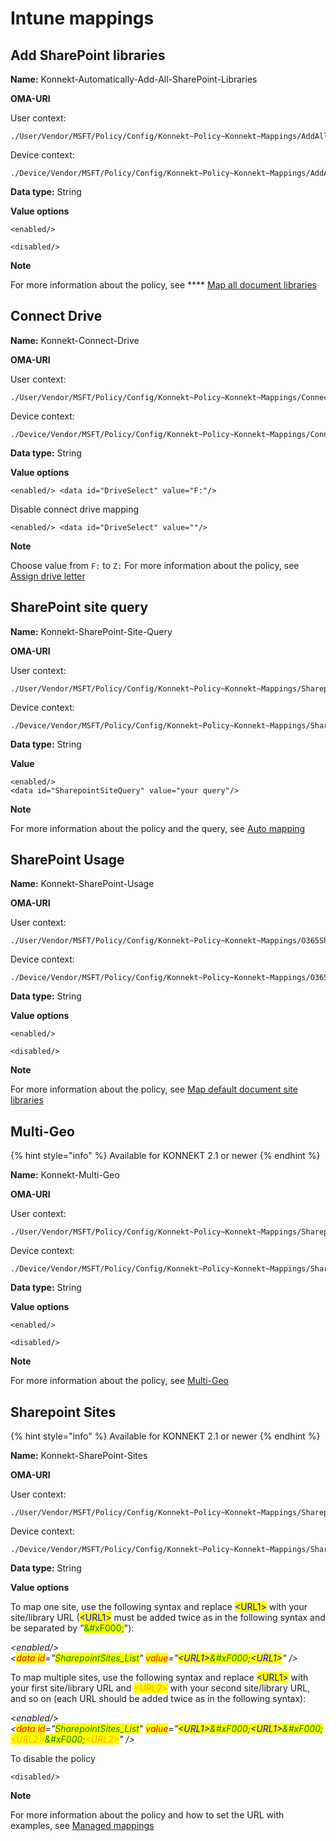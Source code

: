 # Intune mappings

## Add SharePoint libraries

**Name:** Konnekt-Automatically-Add-All-SharePoint-Libraries

**OMA-URI**

User context:

```
./User/Vendor/MSFT/Policy/Config/Konnekt~Policy~Konnekt~Mappings/AddAllSharepointLibraries
```

Device context:

```
./Device/Vendor/MSFT/Policy/Config/Konnekt~Policy~Konnekt~Mappings/AddAllSharepointLibraries
```

**Data type:** String

**Value options**

```
<enabled/>
```

```
<disabled/>
```

**Note**

For more information about the policy, see **** [Map all document libraries](../../mappings/auto-mapping.md#map-all-document-libraries)

## Connect Drive

**Name:** Konnekt-Connect-Drive

**OMA-URI**

User context:

```
./User/Vendor/MSFT/Policy/Config/Konnekt~Policy~Konnekt~Mappings/ConnectDrive
```

Device context:

```
./Device/Vendor/MSFT/Policy/Config/Konnekt~Policy~Konnekt~Mappings/ConnectDrive
```

**Data type:** String

**Value options**

```
<enabled/> <data id="DriveSelect" value="F:"/>
```

Disable connect drive mapping

```
<enabled/> <data id="DriveSelect" value=""/>
```

**Note**

Choose value from `F:` to `Z:` For more information about the policy, see [Assign drive letter](../../mappings/assign-drive-letters.md)

## SharePoint site query

**Name:** Konnekt-SharePoint-Site-Query

**OMA-URI**

User context:

```
./User/Vendor/MSFT/Policy/Config/Konnekt~Policy~Konnekt~Mappings/SharepointSiteQuery
```

Device context:

```
./Device/Vendor/MSFT/Policy/Config/Konnekt~Policy~Konnekt~Mappings/SharepointSiteQuery
```

**Data type:** String

**Value**&#x20;

```
<enabled/>
<data id="SharepointSiteQuery" value="your query"/>
```

**Note**

For more information about the policy and the query, see [Auto mapping](../../mappings/auto-mapping.md#1.-site-scope)

## SharePoint Usage

**Name:** Konnekt-SharePoint-Usage

**OMA-URI**

User context:

```
./User/Vendor/MSFT/Policy/Config/Konnekt~Policy~Konnekt~Mappings/O365SharepointUsage
```

Device context:

```
./Device/Vendor/MSFT/Policy/Config/Konnekt~Policy~Konnekt~Mappings/O365SharepointUsage
```

**Data type:** String

**Value options**

```
<enabled/>
```

```
<disabled/>
```

**Note**

For more information about the policy, see [Map default document site libraries](../../mappings/auto-mapping.md#map-default-document-site-libraries)

## Multi-Geo

{% hint style="info" %}
Available for KONNEKT 2.1 or newer
{% endhint %}

**Name:** Konnekt-Multi-Geo

**OMA-URI**

User context:

```
./User/Vendor/MSFT/Policy/Config/Konnekt~Policy~Konnekt~Mappings/SharepointMultiGeo
```

Device context:

```
./Device/Vendor/MSFT/Policy/Config/Konnekt~Policy~Konnekt~Mappings/SharepointMultiGeo
```

**Data type:** String

**Value options**

```
<enabled/>
```

```
<disabled/>
```

**Note**

For more information about the policy, see [Multi-Geo](../../mappings/multi-geo.md)

## Sharepoint Sites

{% hint style="info" %}
Available for KONNEKT 2.1 or newer
{% endhint %}

**Name:** Konnekt-SharePoint-Sites

**OMA-URI**

User context:

```
./User/Vendor/MSFT/Policy/Config/Konnekt~Policy~Konnekt~Mappings/SharepointSites
```

Device context:

```
./Device/Vendor/MSFT/Policy/Config/Konnekt~Policy~Konnekt~Mappings/SharepointSites
```

**Data type:** String

**Value options**

To map one site, use the following syntax and replace <mark style="color:blue;">\<URL1></mark> with your site/library URL (<mark style="color:blue;">\<URL1></mark> must be added twice as in the following syntax and be separated by "<mark style="color:green;">\&#xF000;</mark>"):

_\<enabled/>_\
_<<mark style="color:red;">data id</mark>="<mark style="color:green;">SharepointSites\_List</mark>" <mark style="color:red;">value</mark>="<mark style="color:blue;">\<URL1></mark><mark style="color:green;">\&#xF000;</mark><mark style="color:blue;">\<URL1></mark>" />_

To map multiple sites, use the following syntax and replace <mark style="color:blue;">\<URL1></mark> with your first site/library URL and <mark style="color:orange;">\<URL2></mark> with your second site/library URL, and so on (each URL should be added twice as in the following syntax):

_\<enabled/>_\
_<<mark style="color:red;">data id</mark>="<mark style="color:green;">SharepointSites\_List</mark>" <mark style="color:red;">value</mark>="<mark style="color:blue;">\<URL1></mark><mark style="color:green;">\&#xF000;</mark><mark style="color:blue;">\<URL1></mark><mark style="color:green;">\&#xF000;</mark><mark style="color:orange;">\<URL2></mark><mark style="color:green;">\&#xF000;</mark><mark style="color:orange;">\<URL2></mark>" />_

To disable the policy

```
<disabled/>
```

**Note**

For more information about the policy and how to set the URL with examples, see [Managed mappings](../../mappings/administrative-mappings.md)
